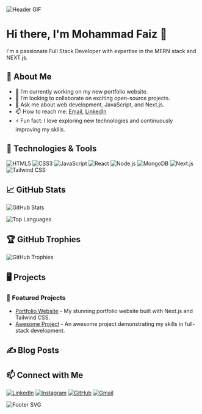 <!-- Header Section with GIF -->
![Header GIF](https://i.giphy.com/media/v1.Y2lkPTc5MGI3NjExbzAxbzdwZmdhNDJpem1ja2lreDFzbjhyaGJmMnd0ODhvaXg0NDhyeSZlcD12MV9pbnRlcm5hbF9naWZfYnlfaWQmY3Q9Zw/2IudUHdI075HL02Pkk/giphy.gif)

# Hi there, I'm Mohammad Faiz 👋

<!-- Short Intro with an Emoji -->
I'm a passionate Full Stack Developer with expertise in the MERN stack and NEXT.js.

## 🚀 About Me

- 🌱 I’m currently working on my new portfolio website.
- 👯 I’m looking to collaborate on exciting open-source projects.
- 💬 Ask me about web development, JavaScript, and Next.js.
- 📫 How to reach me: [Email](mailto:myyard789@gmail.com), [LinkedIn](www.linkedin.com/in/mohammad-faiz-a8596b309)
- ⚡ Fun fact: I love exploring new technologies and continuously improving my skills.

## 🔧 Technologies & Tools

<!-- Technology Badges -->
![HTML5](https://img.shields.io/badge/HTML5-E34F26?style=for-the-badge&logo=html5&logoColor=white)
![CSS3](https://img.shields.io/badge/CSS3-1572B6?style=for-the-badge&logo=css3&logoColor=white)
![JavaScript](https://img.shields.io/badge/JavaScript-F7DF1E?style=for-the-badge&logo=javascript&logoColor=black)
![React](https://img.shields.io/badge/React-20232A?style=for-the-badge&logo=react&logoColor=61DAFB)
![Node.js](https://img.shields.io/badge/Node.js-43853D?style=for-the-badge&logo=node-dot-js&logoColor=white)
![MongoDB](https://img.shields.io/badge/MongoDB-47A248?style=for-the-badge&logo=mongodb&logoColor=white)
![Next.js](https://img.shields.io/badge/Next.js-000000?style=for-the-badge&logo=next-dot-js&logoColor=white)
![Tailwind CSS](https://img.shields.io/badge/Tailwind_CSS-38B2AC?style=for-the-badge&logo=tailwind-css&logoColor=white)

## 📈 GitHub Stats

<!-- GitHub Stats Card -->
![GitHub Stats](https://github-readme-stats.vercel.app/api?username=mohammadfaiz2722&show_icons=true&theme=radical)

<!-- Top Languages Card -->
![Top Languages](https://github-readme-stats.vercel.app/api/top-langs/?username=mohammadfaiz2722&layout=compact&theme=radical)

## 🏆 GitHub Trophies

<!-- GitHub Trophies -->
![GitHub Trophies](https://github-profile-trophy.vercel.app/?username=mohammadfaiz2722&theme=radical&no-frame=true&row=1&column=6)

## 🖥️ Projects

<!-- Project Section with animated icons -->
### 🌟 Featured Projects

- [Portfolio Website](https://github.com/mohammadfaiz2722/portfolio) - My stunning portfolio website built with Next.js and Tailwind CSS.
- [Awesome Project](https://github.com/mohammadfaiz2722/awesome-project) - An awesome project demonstrating my skills in full-stack development.

## ✍️ Blog Posts

<!-- Latest Blog Posts Section -->
<!-- BLOG-POST-LIST:START -->
<!-- BLOG-POST-LIST:END -->

## 📫 Connect with Me

<!-- Social Media Links with Icons -->
[![LinkedIn](https://img.shields.io/badge/LinkedIn-0077B5?style=for-the-badge&logo=linkedin&logoColor=white)](https://www.linkedin.com/in/your-linkedin/)
[![Instagram](https://img.shields.io/badge/Instagram-E4405F?style=for-the-badge&logo=instagram&logoColor=white)](https://www.instagram.com/your-instagram/)
[![GitHub](https://img.shields.io/badge/GitHub-181717?style=for-the-badge&logo=github&logoColor=white)](https://github.com/mohammadfaiz2722)
[![Gmail](https://img.shields.io/badge/Gmail-D14836?style=for-the-badge&logo=gmail&logoColor=white)](mailto:your-email@gmail.com)

<!-- Footer with an animated SVG -->
![Footer SVG](https://i.giphy.com/media/v1.Y2lkPTc5MGI3NjExYmVlNGZqenRkejh5dDg3OTB6OGg1eXQzdWV1ZDl6NnI1aWFjenJnYiZlcD12MV9pbnRlcm5hbF9naWZfYnlfaWQmY3Q9cw/QTmfvHGklosY1ha87W/giphy.gif)
